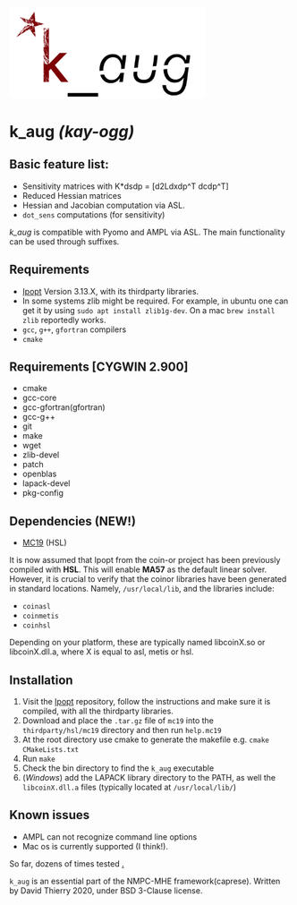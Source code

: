 <img src="/docs/kauglogo.png" alt="Drawing" width="350px"/>

# k\_aug *(kay-ogg)*

## Basic feature list:

 * Sensitivity matrices with K*dsdp = [d2Ldxdp^T dcdp^T]
 * Reduced Hessian  matrices
 * Hessian and Jacobian computation via ASL.
 * `dot_sens` computations (for sensitivity)
 
*k\_aug* is compatible with Pyomo and AMPL via ASL. The main functionality can be used through suffixes. 

## Requirements
 * [Ipopt](https://github.com/coin-or/Ipopt) Version 3.13.X, with its thirdparty libraries.
 * In some systems zlib might be required. For example, in ubuntu one can get it by using `sudo apt install zlib1g-dev`. On a mac `brew install zlib` reportedly works.
 * `gcc`, `g++`, `gfortran` compilers
 * `cmake`
 
## Requirements [CYGWIN 2.900]
 * cmake
 * gcc-core
 * gcc-gfortran(gfortran)
 * gcc-g++
 * git
 * make
 * wget
 * zlib-devel
 * patch
 * openblas
 * lapack-devel
 * pkg-config


## Dependencies (NEW!)
 * [MC19](http://www.hsl.rl.ac.uk/download/MC19/1.0.0/a/) (HSL)
 
It is now assumed that Ipopt from the coin-or project has been previously compiled with **HSL**.
This will enable **MA57** as the default linear solver.
However, it is crucial to verify that the coinor libraries have been generated in standard locations.
Namely, `/usr/local/lib`, and the libraries include: 

 * `coinasl`
 * `coinmetis`
 * `coinhsl`
 
Depending on your platform, these are typically named libcoinX.so or libcoinX.dll.a, where X is equal to asl, metis or hsl.

## Installation
 1. Visit the [Ipopt](https://github.com/coin-or/Ipopt) repository, follow the instructions and make sure it is compiled, with all the thirdparty libraries.
 1. Download and place the `.tar.gz` file of `mc19` into the `thirdparty/hsl/mc19` directory and then run `help.mc19`
 3. At the root directory use cmake to generate the makefile e.g. `cmake CMakeLists.txt`
 4. Run `make`
 5. Check the bin directory to find the `k_aug` executable
 6. (*Windows*) add the LAPACK library directory to the PATH, as well the `libcoinX.dll.a` files (typically located at `/usr/local/lib/`)

## Known issues
 * AMPL can not recognize command line options
 * Mac os is currently supported (I think!).
 
So far, dozens of times tested
[.](https://giphy.com/gifs/kSlJtVrqxDYKk/html5)

`k_aug` is an essential part of the NMPC-MHE framework(caprese). Written by David Thierry 2020, under BSD 3-Clause license.


